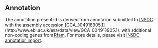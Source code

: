
Annotation
----------

The annotation presented is derived from annotation submitted to
[INSDC](http://www.insdc.org) with the assembly accession [GCA\_004918905.1]
(http://www.ebi.ac.uk/ena/data/view/GCA_004918905.1),
with additional non-coding genes from
[Rfam](http://rfam.xfam.org/). For more details, please visit [INSDC
annotation import](http://ensemblgenomes.org/info/data/insdc_annotation).
